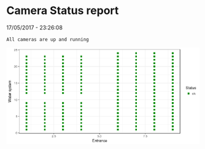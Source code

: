 Camera Status report
================
17/05/2017 - 23:26:08

    All cameras are up and running

![](camreport_files/figure-markdown_github/unnamed-chunk-2-1.png)
